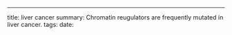 ---
title: liver cancer 
summary: Chromatin reugulators are frequently mutated in liver cancer. 
tags: 
date: 
